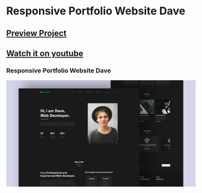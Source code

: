 # Responsive Portfolio Website Dave
## [Preview Project](https://luissitoe.github.io/responsive-personal-portfolio-website-dave/)
## [Watch it on youtube](https://youtu.be/9IfAYsRRWjE)
### Responsive Portfolio Website Dave

![preview img](/preview.png)
